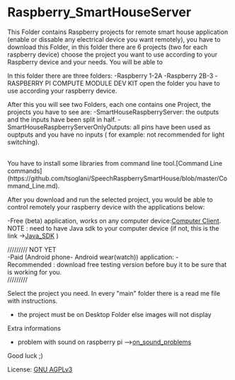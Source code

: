 # Raspberry_SmartHouseServer


This Folder contains Raspberry projects for remote smart house application (enable or dissable any electrical device you want remotely), you have to download this Folder, in this folder there are 6 projects (two for each raspberry device)  choose the project you want to use according to your Raspberry device and your needs.
You will be able to 

In this folder there are three folders:
 -Raspberry 1-2A
 -Raspberry 2B-3
 -RASPBERRY PI COMPUTE MODULE DEV KIT
open the folder you have to use according your raspberry device.

After this you will see two Folders, each one contains one Project, the projects you have to see are:
 -SmartHouseRaspberryServer: the outputs and the inputs have been split in half.
 -SmartHouseRaspberryServerOnlyOutputs: all pins have been used as ouptputs and you have no inputs ( for example: not recommended for light switching). 

<br/>
You have to install some libraries from command line tool.[Command Line commands](https://github.com/tsoglani/SpeechRaspberrySmartHouse/blob/master/Command_Line.md).  <br/>



After you download and run the selected project, you would be able to control remotely your raspberry device with the applications below:


-Free (beta) application, works on any computer device:[Computer Client](https://github.com/tsoglani/Java_SmartHouseClient/blob/master/SmartHouseClient/dist/SmartHouseClient.jar).       
NOTE : need to have Java sdk to your computer device (if not, this is the link ->[Java_SDK](http://www.oracle.com/technetwork/java/javase/downloads/jdk8-downloads-2133151.html) )


///////// NOT YET<br />
-Paid (Android phone- Android wear(watch)) application: -<br />
Recommended : download free testing version before buy it to be sure that is working for you.<br />
/////////

Select the project you need.
In every "main" folder there is a read me file with instructions.


- the project must be on Desktop Folder else images will not display

Extra informations
- problem with sound on raspberry pi -->[on_sound_problems](https://github.com/tsoglani/SpeechRaspberrySmartHouse/blob/master/import_audio.txt)

Good luck ;)

License: [GNU AGPLv3](https://github.com/tsoglani/SpeechRaspberrySmartHouse/blob/master/LICENSE.txt)

